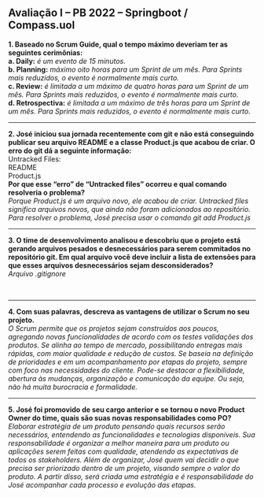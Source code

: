 ## Avaliação I – PB 2022 – Springboot / Compass.uol

**1. Baseado no Scrum Guide, qual o tempo máximo deveriam ter as seguintes
cerimônias:**
<br>
**a. Daily:** *é um evento de 15 minutos.*
<br>
**b. Planning:** *máximo oito horas para um Sprint de um mês. Para Sprints mais reduzidos, o evento é normalmente mais curto.*
<br>
**c. Review:** *é limitada a um máximo de quatro horas para um Sprint de um mês. Para Sprints mais reduzidos, o evento é normalmente mais curto.*
<br>
**d. Retrospectiva:** *é limitada a um máximo de três horas para um Sprint de um mês. Para Sprints mais reduzidos, o evento é normalmente mais curto.*
<br><hr>
**2. José iniciou sua jornada recentemente com git e não está conseguindo publicar
seu arquivo README e a classe Product.js que acabou de criar. O erro do git dá
a seguinte informação:**
<br>
Untracked Files:
<br>
README
<br>
Product.js
<br>
**Por que esse “erro” de “Untracked files” ocorreu e qual comando resolveria o
problema?**
<br>
*Porque Product.js é um arquivo novo, ele acabou de criar. Untracked files significa arquivos novos, que ainda não foram adicionados ao repositório. Para resolver o problema, José precisa usar o comando git add Product.js* 
<br><hr>
**3. O time de desenvolvimento analisou e descobriu que o projeto está gerando
arquivos pesados e desnecessários para serem commitados no repositório git.
Em qual arquivo você deve incluir a lista de extensões para que esses arquivos
desnecessários sejam desconsiderados?**<br>
*Arquivo .gitignore*

<br><hr>
**4. Com suas palavras, descreva as vantagens de utilizar o Scrum no seu projeto.**<br>
*O Scrum permite que os projetos sejam construídos aos poucos, agregando novas funcionalidades de acordo com os testes validações dos produtos. Se alinha ao tempo de mercado, possibilitando entregas mais rápidas, com maior qualidade e redução de custos. Se baseia na definição de prioridades e em um acompanhamento por etapas do projeto, sempre com foco nas necessidades do cliente. Pode-se destacar a flexibilidade, abertura às mudanças, organização e comunicação da equipe. Ou seja, não há muita burocracia e formalidade.*
<br><hr>
**5. José foi promovido de seu cargo anterior e se tornou o novo Product Owner do
time, quais são suas novas responsabilidades como PO?**<br>
*Elaborar estratégia de um produto pensando quais recursos serão necessários, entendendo as funcionalidades e tecnologias disponíveis. Sua responsabilidade é organizar a melhor maneira para um produto ou aplicações serem feitas com qualidade, atendendo as expectativas de todos os stakeholders. Além de organizar, José quem vai decidir o que precisa ser priorizado dentro de um projeto, visando sempre o valor do produto. A partir disso, será criada uma estratégia e é responsabilidade do José acompanhar cada processo e evolução das etapas.*

